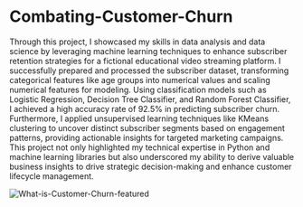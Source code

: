 # Combating-Customer-Churn

Through this project, I showcased my skills in data analysis and data science by leveraging machine learning techniques to enhance subscriber retention strategies for a fictional educational video streaming platform. I successfully prepared and processed the subscriber dataset, transforming categorical features like age groups into numerical values and scaling numerical features for modeling. Using classification models such as Logistic Regression, Decision Tree Classifier, and Random Forest Classifier, I achieved a high accuracy rate of 92.5% in predicting subscriber churn. Furthermore, I applied unsupervised learning techniques like KMeans clustering to uncover distinct subscriber segments based on engagement patterns, providing actionable insights for targeted marketing campaigns. This project not only highlighted my technical expertise in Python and machine learning libraries but also underscored my ability to derive valuable business insights to drive strategic decision-making and enhance customer lifecycle management.

![What-is-Customer-Churn-featured](https://github.com/artie93/Combating-Customer-Churn/assets/115626610/5fd39347-c908-4c23-8adf-2d49480996f8)
